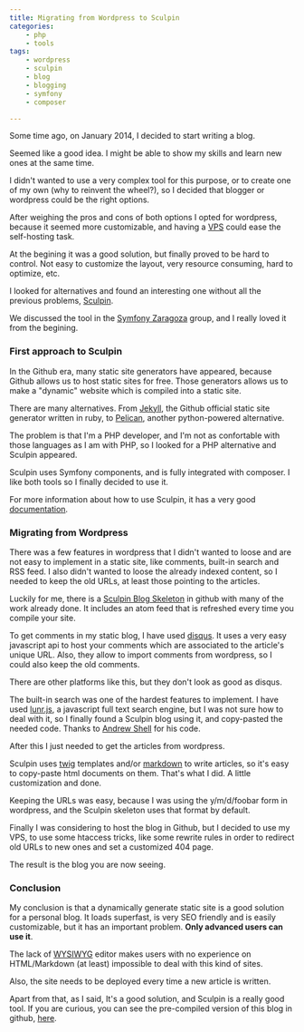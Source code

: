 ```yaml
---
title: Migrating from Wordpress to Sculpin
categories:
    - php
    - tools
tags:
    - wordpress
    - sculpin
    - blog
    - blogging
    - symfony
    - composer

---
```


Some time ago, on January 2014, I decided to start writing a blog.

Seemed like a good idea. I might be able to show my skills and learn new ones at the same time.

I didn't wanted to use a very complex tool for this purpose, or to create one of my own (why to reinvent the wheel?), so I decided that blogger or wordpress could be the right options.

After weighing the pros and cons of both options I opted for wordpress, because it seemed more customizable, and having a [VPS](https://en.wikipedia.org/wiki/Virtual_private_server) could ease the self-hosting task.

At the begining it was a good solution, but finally proved to be hard to control. Not easy to customize the layout, very resource consuming, hard to optimize, etc.

I looked for alternatives and found an interesting one without all the previous problems, [Sculpin](https://sculpin.io/).

We discussed the tool in the [Symfony Zaragoza](https://twitter.com/symfony_zgz) group, and I really loved it from the begining.

### First approach to Sculpin

In the Github era, many static site generators have appeared, because Github allows us to host static sites for free. Those generators allows us to make a "dynamic" website which is compiled into a static site.

There are many alternatives. From [Jekyll](https://jekyllrb.com/), the Github official static site generator written in ruby, to [Pelican](http://blog.getpelican.com/), another python-powered alternative.

The problem is that I'm a PHP developer, and I'm not as confortable with those languages as I am with PHP, so I looked for a PHP alternative and Sculpin appeared.

Sculpin uses Symfony components, and is fully integrated with composer. I like both tools so I finally decided to use it.

<span class="text-muted">For more information about how to use Sculpin, it has a very good [documentation](https://sculpin.io/getstarted/).</span>

### Migrating from Wordpress

There was a few features in wordpress that I didn't wanted to loose and are not easy to implement in a static site, like comments, built-in search and RSS feed. I also didn't wanted to loose the already indexed content, so I needed to keep the old URLs, at least those pointing to the articles.

Luckily for me, there is a [Sculpin Blog Skeleton](https://github.com/sculpin/sculpin-blog-skeleton) in github with many of the work already done. It includes an atom feed that is refreshed every time you compile your site.

To get comments in my static blog, I have used [disqus](https://disqus.com/). It uses a very easy javascript api to host your comments which are associated to the article's unique URL. Also, they allow to import comments from wordpress, so I could also keep the old comments.

There are other platforms like this, but they don't look as good as disqus.

The built-in search was one of the hardest features to implement. I have used [lunr.js](http://lunrjs.com/), a javascript full text search engine, but I was not sure how to deal with it, so I finally found a Sculpin blog using it, and copy-pasted the needed code. Thanks to [Andrew Shell](http://blog.andrewshell.com) for his code.

After this I just needed to get the articles from wordpress.

Sculpin uses [twig](http://twig.sensiolabs.org/) templates and/or [markdown](http://es.wikipedia.org/wiki/Markdown) to write articles, so it's easy to copy-paste html documents on them. That's what I did. A little customization and done.

Keeping the URLs was easy, because I was using the y/m/d/foobar form in wordpress, and the Sculpin skeleton uses that format by default.

Finally I was considering to host the blog in Github, but I decided to use my VPS, to use some htaccess tricks, like some rewrite rules in order to redirect old URLs to new ones and set a customized 404 page.

The result is the blog you are now seeing.

### Conclusion

My conclusion is that a dynamically generate static site is a good solution for a personal blog. It loads superfast, is very SEO friendly and is easily customizable, but it has an important problem. **Only advanced users can use it**.

The lack of [WYSIWYG](https://es.wikipedia.org/wiki/WYSIWYG) editor makes users with no experience on HTML/Markdown (at least) impossible to deal with this kind of sites.

Also, the site needs to be deployed every time a new article is written.

Apart from that, as I said, It's a good solution, and Sculpin is a really good tool. If you are curious, you can see the pre-compiled version of this blog in github, [here](https://github.com/acelaya/blog).
